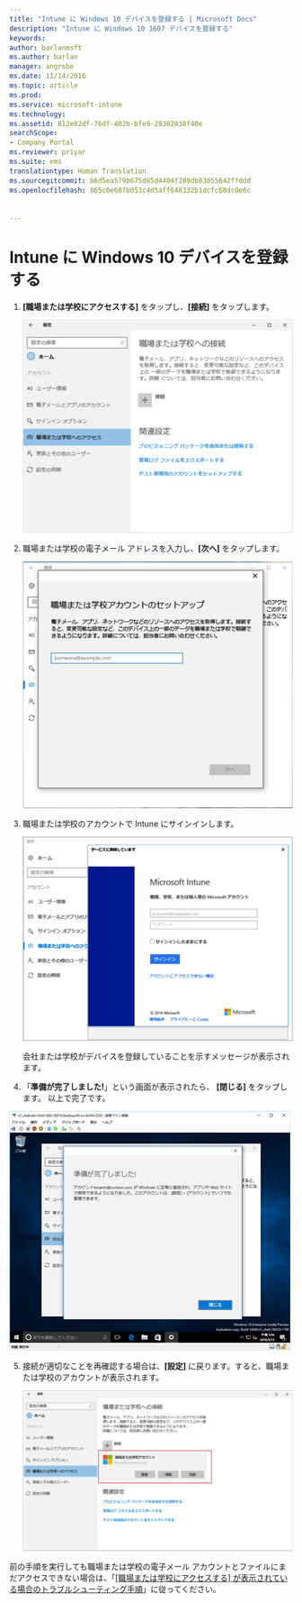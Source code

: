 ```yaml
---
title: "Intune に Windows 10 デバイスを登録する | Microsoft Docs"
description: "Intune に Windows 10 1607 デバイスを登録する"
keywords: 
author: barlanmsft
ms.author: barlan
manager: angrobe
ms.date: 11/14/2016
ms.topic: article
ms.prod: 
ms.service: microsoft-intune
ms.technology: 
ms.assetid: 812e82df-76df-402b-bfe9-29302838f40e
searchScope:
- Company Portal
ms.reviewer: priyar
ms.suite: ems
translationtype: Human Translation
ms.sourcegitcommit: b6d5ea579b675d85d4404f289db83055642ffddd
ms.openlocfilehash: 865c0e607b053c4d5aff648332b1dcfc68dc0e6c


---
```


# <a name="enroll-your-windows-10-device-in-intune"></a>Intune に Windows 10 デバイスを登録する

1.  **[職場または学校にアクセスする]** をタップし、**[接続]** をタップします。

    ![[職場または学校にアクセスする] のアカウントをタップする](./media/w10-enroll-rs1-connect-to-work-or-school.png)

2.  職場または学校の電子メール アドレスを入力し、**[次へ]** をタップします。

    ![職場または学校のアカウントを入力します。](./media/w10-enroll-rs1-set-up-work-or-school-account.png)

3. 職場または学校のアカウントで Intune にサインインします。

    ![職場または学校のアカウントを追加する](./media/w10-enroll-rs1-enter-your-credentials.png)

    会社または学校がデバイスを登録していることを示すメッセージが表示されます。

4. 「**準備が完了しました!**」という画面が表示されたら、 **[閉じる]** をタップします。 以上で完了です。

  !["準備が完了しました" 画面で、[閉じる] をタップします。 画面](./media/w10-enroll-rs1-youre-all-set.png)

5. 接続が適切なことを再確認する場合は、**[設定]** に戻ります。すると、職場または学校のアカウントが表示されます。

    ![接続が正しくセットアップされたことを確認する](./media/w10-enroll-rs1-validate-successful-enrollment.png)

前の手順を実行しても職場または学校の電子メール アカウントとファイルにまだアクセスできない場合は、「[[職場または学校にアクセスする] が表示されている場合のトラブルシューティング手順](troubleshoot-your-windows-10-device-windows.md#troubleshooting-steps-to-follow-if-you-see-access-work-or-school)」に従ってください。



<!--HONumber=Dec16_HO2-->


